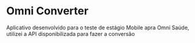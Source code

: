 # Omni Converter

Aplicativo desenvolvido para o teste de estágio Mobile apra Omni Saúde, utilizei a API disponibilizada para fazer a conversão
